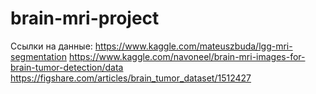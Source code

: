 # brain-mri-project
Ссылки на данные:
https://www.kaggle.com/mateuszbuda/lgg-mri-segmentation
https://www.kaggle.com/navoneel/brain-mri-images-for-brain-tumor-detection/data
https://figshare.com/articles/brain_tumor_dataset/1512427 
